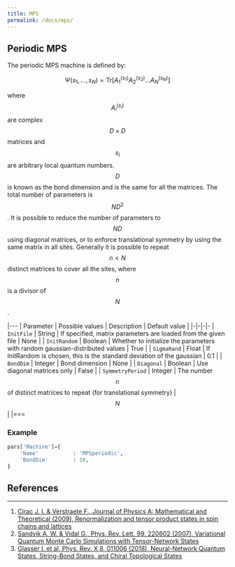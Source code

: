 ```yaml
---
title: MPS
permalink: /docs/mps/
---
```


<h2 class="bg-primary">Periodic MPS</h2>
The periodic MPS machine is defined by:

$$
\Psi(s_1, \dots , s_N) = \mathrm{Tr}\left [ A^{(s_1)}_1A^{(s_2)}_2\dots A^{(s_N)}_N \right ]
$$

where $$ A^{(s_i)}_{i} $$ are complex $$ D\times D $$ matrices and $$ s_i $$ are arbitrary local quantum numbers. $$ D $$ is known as the bond dimension and is the same for all the matrices. The total number of parameters is $$ N D^2 $$. It is possible to reduce the number of parameters to $$ N D $$ using diagonal matrices, or to enforce translational symmetry by using the same matrix in all sites. Generally it is possible to repeat $$ n < N $$ distinct matrices to cover all the sites, where $$ n $$ is a divisor of $$ N $$.

|---
| Parameter | Possible values | Description | Default value |
|-|-|-|-
| `InitFile` | String |  If specified, matrix parameters are loaded from the given file | None |
| `InitRandom` | Boolean |  Whether to initialize the parameters with random gaussian-distributed values | True |
| `SigmaRand` | Float |  If InitRandom is chosen, this is the standard deviation of the gaussian  | 0.1 |
| `BondDim` | Integer |  Bond dimension | None |
| `Diagonal` | Boolean |  Use diagonal matrices only | False |
| `SymmetryPeriod` | Integer |  The number $$ n $$ of distinct matrices to repeat (for translational symmetry) | $$ N $$ |
|===

### Example
```python
pars['Machine']={
    'Name'           : 'MPSperiodic',
    'BondDim'        : 10,
}
```

## References
---------------
1. [Cirac J. I. & Verstraete F., Journal of Physics A: Mathematical and Theoretical (2009), Renormalization and tensor product states in spin chains and lattices](http://iopscience.iop.org/article/10.1088/1751-8113/42/50/504004)
2. [Sandvik A. W. & Vidal G., Phys. Rev. Lett. 99, 220602 (2007), Variational Quantum Monte Carlo Simulations with Tensor-Network States](https://journals.aps.org/prl/abstract/10.1103/PhysRevLett.99.220602)
3. [Glasser I. et al, Phys. Rev. X 8, 011006 (2018), Neural-Network Quantum States, String-Bond States, and Chiral Topological States](https://journals.aps.org/prx/abstract/10.1103/PhysRevX.8.011006)
